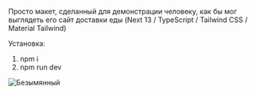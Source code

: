 Просто макет, сделанный для демонстрации человеку,
как бы мог выглядеть его сайт доставки еды (Next 13 / TypeScript / Tailwind CSS / Material Tailwind)


Установка:
1. npm i
2. npm run dev

![Безымянный](https://user-images.githubusercontent.com/117946676/233217157-25ef7e3d-4308-4263-bc97-8a3bac24f317.png)
